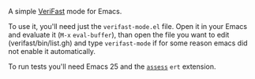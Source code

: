 A simple [VeriFast](https://github.com/verifast/verifast) mode for Emacs.

To use it, you'll need just the `verifast-mode.el` file. Open it in your Emacs and evaluate it (`M-x` `eval-buffer`), than open the file you want to edit (verifast/bin/list.gh) and type `verifast-mode` if for some reason emacs did not enable it automatically.

To run tests you'll need Emacs 25 and the [`assess`](https://github.com/phillord/assess) `ert` extension.
